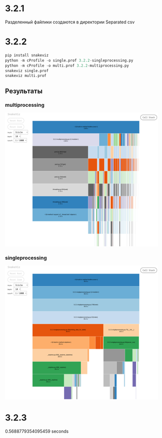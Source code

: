 # 3.2.1

Разделенный файлики создаются в директории Separated csv

# 3.2.2

```python
pip install snakeviz
python -m cProfile -o single.prof 3.2.2-singleprocessing.py
python -m cProfile -o multi.prof 3.2.2-multiprocessing.py  
snakeviz single.prof
snakeviz multi.prof
```

## Результаты

### multiprocessing
![](multi.png)

### singleprocessing
![](single.png)

# 3.2.3
0.5688779354095459 seconds